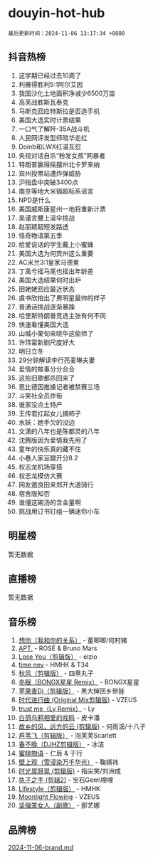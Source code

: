 # douyin-hot-hub

`最后更新时间：2024-11-06 13:17:34 +0800`

## 抖音热榜

1. 这学期已经过去10周了
1. 利雅得胜利5:1阿尔艾因
1. 我国沙化土地面积净减少6500万亩
1. 高芙战胜斯瓦泰克
1. 马斯克回应特斯拉是否造手机
1. 美国大选实时计票结果
1. 一口气了解歼-35A战斗机
1. 人民网评发型师晓华走红
1. Doinb和LWX红温互怼
1. 央视对话自杀“粉发女孩”网暴者
1. 特朗普赢得摇摆州北卡罗来纳
1. 宾州投票站遭炸弹威胁
1. 沪指盘中突破3400点
1. 南京等地大米镉超标系谣言
1. NPD是什么
1. 美国威斯康星州一地将重新计票
1. 吴谨言腰上滚伞挑战
1. 赵丽颖超短发路透
1. 怪奇物语第五季
1. 给爱说话的学生戴上小蜜蜂
1. 美国大选为何宾州这么重要
1. AC米兰3:1皇家马德里
1. 丁禹兮摇马尾也摇出年龄差
1. 美国大选结果何时出炉
1. 田姥姥回应最近状态
1. 虞书欣拍出了男明星最帅的样子
1. 普通话挑战逐渐暴躁
1. 哈里斯特朗普竞选主张有何不同
1. 快速看懂美国大选
1. 山城小栗旬来晓华这偷师了
1. 许玮甯新剧尺度好大
1. 明日立冬
1. 29分钟解读李行亮麦琳夫妻
1. 爱情的故事分分合合
1. 这些旧歌都杀回来了
1. 恩比德因推搡记者被禁赛三场
1. 斗笑社全员炸街
1. 谁家没点土特产
1. 王传君扛起女儿摘柿子
1. 水妖：她手欠的没边
1. 文潇的八年也是陈都灵的八年
1. 沈腾版因为爱情我先用了
1. 童年的快乐真的藏不住
1. 小巷人家豆瓣开分8.2
1. 权志龙机场穿搭
1. 权志龙模仿大赛
1. 网友邀良田来郑开大道骑行
1. 宿舍版知否
1. 谁懂这碗汤的含金量啊
1. 挑战用订书钉组一辆迷你小车

## 明星榜

暂无数据

## 直播榜

暂无数据

## 音乐榜

1. [想你（我和你的关系）](https://sf5-hl-cdn-tos.douyinstatic.com/obj/tos-cn-ve-2774/o8QxhcOBDYYX0zqKCjFVQXZ3RBffnRBQEogitG) - 董唧唧/何村猪
1. [APT.](https://sf3-cdn-tos.douyinstatic.com/obj/tos-cn-ve-2774/oUIcRnUtZBV1JgZtxIMCAiiBSVBSEEOCFfkeMQ) - ROSÉ & Bruno Mars
1. [Lose You（剪辑版）](https://sf5-hl-cdn-tos.douyinstatic.com/obj/tos-cn-ve-2774/og9yxQxAWI86iBNr9ojBFMoWTIvDZZb8HwiGY) - elzio
1. [time nev](https://sf3-cdn-tos.douyinstatic.com/obj/tos-cn-ve-2774/oc6aICzpzBCWrhCvDVi2AZmQLt0gIBxfMEfd6i) - HMHK & T34
1. [秋风（剪辑版）](https://sf3-cdn-tos.douyinstatic.com/obj/tos-cn-ve-2774/ocGaU84LfAfzMd2wbXdQFpCGhBiXg82JNMRRie) - 四熹丸子
1. [冬眠（BONGX星星 Remix）](https://sf5-hl-cdn-tos.douyinstatic.com/obj/tos-cn-ve-2774/oMCfFFoE3LwQ7agAgOIG4ieExqkeAsxNBEkLdz) - BONGX星星
1. [苹果香Dj（剪辑版）](https://sf5-hl-cdn-tos.douyinstatic.com/obj/tos-cn-ve-2774/oEeIEQbYGAOspCTRAIeYF4Ok8LgZ8NBaRe4ztR) - 黑大婶回乡带娃
1. [时代进行曲 (Original Mix剪辑版)](https://sf5-hl-cdn-tos.douyinstatic.com/obj/tos-cn-ve-2774/oYrssziLdrtiW6cKABM8n5Vfc2xwXiIBInoAkn) - VZEUS
1. [trust me（Ly Remix）](https://sf3-cdn-tos.douyinstatic.com/obj/tos-cn-ve-2774/oUo1M8fz5AfmMSExABQQKFE0eCMWgsiccfqrMA) - Ly
1. [白鸽乌鸦相爱的戏码](https://sf3-cdn-tos.douyinstatic.com/obj/tos-cn-ve-2774/oMVVEf6eDAOmFtNtCsEqKpIorBDM8Nkg6TZRqC) - 皮卡潘
1. [故乡的风，远方的云 (剪辑版)](https://sf5-hl-cdn-tos.douyinstatic.com/obj/tos-cn-ve-2774/ooPEdiZMrAAWisczq1WXoZYGU6GxII2UUBvYI) - 何雨溪/十八子
1. [芦苇飞（剪辑版）](https://sf5-hl-cdn-tos.douyinstatic.com/obj/tos-cn-ve-2774/ok3IaChjEFFoK3FAMzXDEgfpeE6Al3Nv2BnfCW) - 泡芙芙Scarlett
1. [春不晚（DJHZ剪辑版）](https://sf3-cdn-tos.douyinstatic.com/obj/tos-cn-ve-2774/osEZa7YZ6wNo9QDABgfGFaCQKRQTNafsBJDnKt) - 冰洁
1. [蜜桃物语](https://sf5-hl-cdn-tos.douyinstatic.com/obj/tos-cn-ve-2774/oIhOSCZtIACtYU4XQkngiW9kCBfVD1Fz9IYeqL) - 仁辰 & 于行
1. [壁上观（雪浸染万千华光）](https://sf5-hl-cdn-tos.douyinstatic.com/obj/tos-cn-ve-2774/ocIizBMxWi8vA8UdAMIYdYCjgBB5Z3WZWxrvY) - 鞠婧祎
1. [时光晃呀晃 (剪辑版)](https://sf5-hl-cdn-tos.douyinstatic.com/obj/tos-cn-ve-2774/o8ACeQem3gwI1x3GIYGAfKG0LJebKFRJDwRwyW) - 指尖笑/刘洲成
1. [执子之手 (剪辑2)](https://sf5-hl-cdn-tos.douyinstatic.com/obj/tos-cn-ve-2774/oUoZLQjCc31XzqsBnBQUNgeKtYPBcgbFDwtfcu) - 宝石Gem\哩哩
1. [Lifestyle（剪辑版）](https://sf3-cdn-tos.douyinstatic.com/obj/tos-cn-ve-2774/owfqGgjwG3V5lCLaAIezFMeg3LtuKNBaZKgzPV) - HMHK
1. [Moonlight Flowing](https://sf5-hl-cdn-tos.douyinstatic.com/obj/tos-cn-ve-2774/oopZsCtRnQgOhEYmv9FfBBgwmeaQmWQQZED9tN) - VZEUS
1. [坚强笨女人（副歌）](https://sf6-cdn-tos.douyinstatic.com/obj/tos-cn-ve-2774/ospNInQiZvGWyBVg5zkNsAMct5uJIg1CrZiPL) - 那艺娜

## 品牌榜

[2024-11-06-brand.md](2024-11-06-brand.md)
